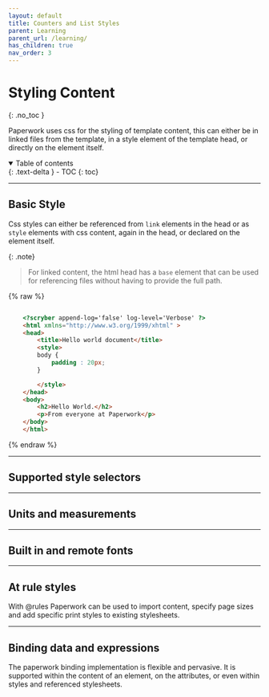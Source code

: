```yaml
---
layout: default
title: Counters and List Styles
parent: Learning
parent_url: /learning/
has_children: true
nav_order: 3
---
```


# Styling Content
{: .no_toc }

Paperwork uses css for the styling of template content, this can either be in linked files from the template, in a style element of the template head, or directly on the element itself.

<details open markdown="block">
  <summary>
    Table of contents
  </summary>
  {: .text-delta }
- TOC
{: toc}
</details>

---

## Basic Style


Css styles can either be referenced from `link` elements in the head or as `style` elements with css content, again in the head, or declared on the element itself.

{: .note}
> For linked content, the html head has a `base` element that can be used for referencing 
> files without having to provide the full path. 

{% raw %}
```html

    <?scryber append-log='false' log-level='Verbose' ?>
    <html xmlns="http://www.w3.org/1999/xhtml" >
    <head>
        <title>Hello world document</title>
        <style>
        body {
            padding : 20px;
        }

        </style>
    </head>
    <body>
        <h2>Hello World.</h2>
        <p>From everyone at Paperwork</p>
    </body>
    </html>

```
{% endraw %}

---

## Supported style selectors


---

## Units and measurements

---

## Built in and remote fonts

---



## At rule styles

With @rules Paperwork can be used to import content, specify page sizes and add specific print styles to existing stylesheets.

---

## Binding data and expressions

The paperwork binding implementation is flexible and pervasive. It is supported within the content of an element, on the attributes, or even within styles and referenced stylesheets.
